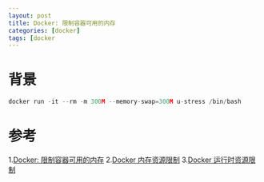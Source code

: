 ```yaml
---
layout: post
title: Docker: 限制容器可用的内存
categories: [docker]
tags: [docker
---
```


# 背景
```go
docker run -it --rm -m 300M --memory-swap=300M u-stress /bin/bash
```

# 参考
1.[Docker: 限制容器可用的内存](https://www.cnblogs.com/sparkdev/p/8032330.html)
2.[Docker 内存资源限制](https://blog.opskumu.com/docker-memory-limit.html)
3.[Docker 运行时资源限制](https://blog.csdn.net/candcplusplus/article/details/53728507)